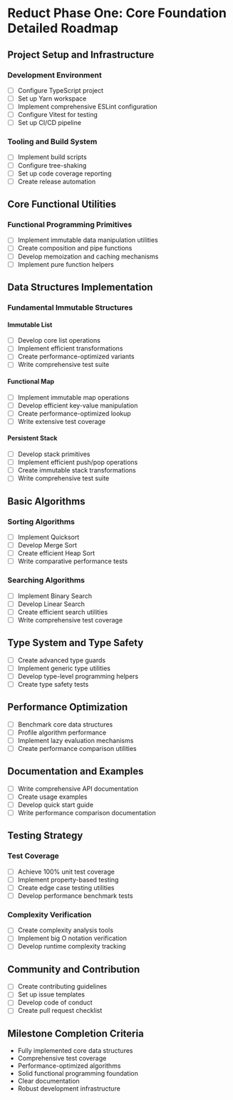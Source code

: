 # Reduct Phase One: Core Foundation Detailed Roadmap

## Project Setup and Infrastructure
### Development Environment
- [ ] Configure TypeScript project
- [ ] Set up Yarn workspace
- [ ] Implement comprehensive ESLint configuration
- [ ] Configure Vitest for testing
- [ ] Set up CI/CD pipeline

### Tooling and Build System
- [ ] Implement build scripts
- [ ] Configure tree-shaking
- [ ] Set up code coverage reporting
- [ ] Create release automation

## Core Functional Utilities
### Functional Programming Primitives
- [ ] Implement immutable data manipulation utilities
- [ ] Create composition and pipe functions
- [ ] Develop memoization and caching mechanisms
- [ ] Implement pure function helpers

## Data Structures Implementation
### Fundamental Immutable Structures
#### Immutable List
- [ ] Develop core list operations
- [ ] Implement efficient transformations
- [ ] Create performance-optimized variants
- [ ] Write comprehensive test suite

#### Functional Map
- [ ] Implement immutable map operations
- [ ] Develop efficient key-value manipulation
- [ ] Create performance-optimized lookup
- [ ] Write extensive test coverage

#### Persistent Stack
- [ ] Develop stack primitives
- [ ] Implement efficient push/pop operations
- [ ] Create immutable stack transformations
- [ ] Write comprehensive test suite

## Basic Algorithms
### Sorting Algorithms
- [ ] Implement Quicksort
- [ ] Develop Merge Sort
- [ ] Create efficient Heap Sort
- [ ] Write comparative performance tests

### Searching Algorithms
- [ ] Implement Binary Search
- [ ] Develop Linear Search
- [ ] Create efficient search utilities
- [ ] Write comprehensive test coverage

## Type System and Type Safety
- [ ] Create advanced type guards
- [ ] Implement generic type utilities
- [ ] Develop type-level programming helpers
- [ ] Create type safety tests

## Performance Optimization
- [ ] Benchmark core data structures
- [ ] Profile algorithm performance
- [ ] Implement lazy evaluation mechanisms
- [ ] Create performance comparison utilities

## Documentation and Examples
- [ ] Write comprehensive API documentation
- [ ] Create usage examples
- [ ] Develop quick start guide
- [ ] Write performance comparison documentation

## Testing Strategy
### Test Coverage
- [ ] Achieve 100% unit test coverage
- [ ] Implement property-based testing
- [ ] Create edge case testing utilities
- [ ] Develop performance benchmark tests

### Complexity Verification
- [ ] Create complexity analysis tools
- [ ] Implement big O notation verification
- [ ] Develop runtime complexity tracking

## Community and Contribution
- [ ] Create contributing guidelines
- [ ] Set up issue templates
- [ ] Develop code of conduct
- [ ] Create pull request checklist

## Milestone Completion Criteria
- Fully implemented core data structures
- Comprehensive test coverage
- Performance-optimized algorithms
- Solid functional programming foundation
- Clear documentation
- Robust development infrastructure